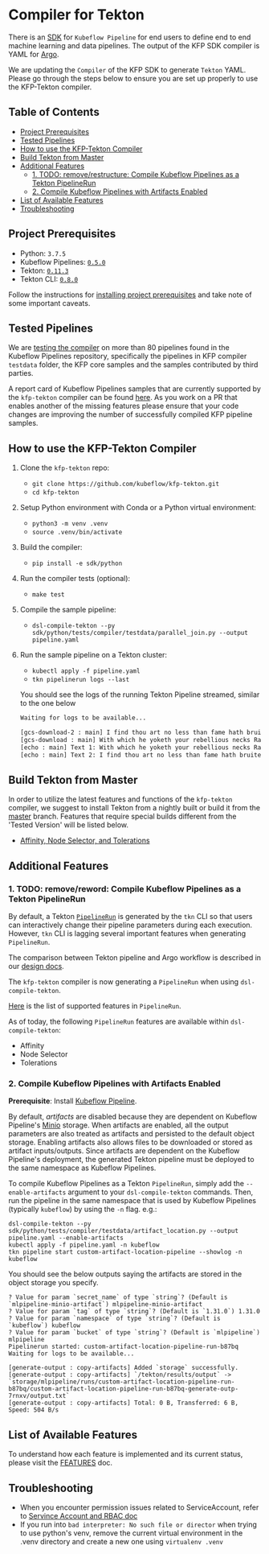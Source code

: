 # Compiler for Tekton

There is an [SDK](https://www.kubeflow.org/docs/pipelines/sdk/sdk-overview/) 
for `Kubeflow Pipeline` for end users to define end to end machine learning and data pipelines.
The output of the KFP SDK compiler is YAML for [Argo](https://github.com/argoproj/argo).

We are updating the `Compiler` of the KFP SDK to generate `Tekton` YAML. Please go through the steps below
to ensure you are set up properly to use the KFP-Tekton compiler.


## Table of Contents

<!-- START of ToC generated by running ./tools/mdtoc.sh sdk/README.md -->

  - [Project Prerequisites](#project-prerequisites)
  - [Tested Pipelines](#tested-pipelines)
  - [How to use the KFP-Tekton Compiler](#how-to-use-the-kfp-tekton-compiler)
  - [Build Tekton from Master](#build-tekton-from-master)
  - [Additional Features](#additional-features)
    - [1. TODO: remove/restructure: Compile Kubeflow Pipelines as a Tekton PipelineRun](#1-compile-kubeflow-pipelines-as-a-tekton-pipelinerun)
    - [2. Compile Kubeflow Pipelines with Artifacts Enabled](#2-compile-kubeflow-pipelines-with-artifacts-enabled)
  - [List of Available Features](#list-of-available-features)
  - [Troubleshooting](#troubleshooting)

<!-- END of ToC generated by running ./tools/mdtoc.sh sdk/README.md -->


## Project Prerequisites

 - Python: `3.7.5`
 - Kubeflow Pipelines: [`0.5.0`](https://github.com/kubeflow/pipelines/releases/tag/0.5.0)
 - Tekton: [`0.11.3`](https://github.com/tektoncd/pipeline/releases/tag/v0.11.3)
 - Tekton CLI: [`0.8.0`](https://github.com/tektoncd/cli/releases/tag/v0.8.0)

Follow the instructions for [installing project prerequisites](/sdk/python/README.md#development-prerequisites)
and take note of some important caveats.


## Tested Pipelines

We are [testing the compiler](/sdk/python/tests/README.md) on more than 80 pipelines found in the Kubeflow Pipelines
repository, specifically the pipelines in KFP compiler `testdata` folder, the KFP core samples and the samples
contributed by third parties.

A report card of Kubeflow Pipelines samples that are currently supported by the `kfp-tekton` compiler can be found
[here](/sdk/python/tests/test_kfp_samples_report.txt). As you work on a PR that enables another of the missing features
please ensure that your code changes are improving the number of successfully compiled KFP pipeline samples.


## How to use the KFP-Tekton Compiler

1. Clone the `kfp-tekton` repo:

    - `git clone https://github.com/kubeflow/kfp-tekton.git`
    - `cd kfp-tekton`

2. Setup Python environment with Conda or a Python virtual environment:

    - `python3 -m venv .venv`
    - `source .venv/bin/activate`

3. Build the compiler:

    - `pip install -e sdk/python`

4. Run the compiler tests (optional):

    - `make test`

5. Compile the sample pipeline:
 
    - `dsl-compile-tekton --py sdk/python/tests/compiler/testdata/parallel_join.py --output pipeline.yaml`
    
6. Run the sample pipeline on a Tekton cluster:

    - `kubectl apply -f pipeline.yaml`
    - `tkn pipelinerun logs --last`

   You should see the logs of the running Tekton Pipeline streamed, similar to the one below
      
      ```bash
      Waiting for logs to be available...

      [gcs-download-2 : main] I find thou art no less than fame hath bruited And more than may be gatherd by thy shape Let my presumption not provoke thy wrath
      [gcs-download : main] With which he yoketh your rebellious necks Razeth your cities and subverts your towns And in a moment makes them desolate
      [echo : main] Text 1: With which he yoketh your rebellious necks Razeth your cities and subverts your towns And in a moment makes them desolate
      [echo : main] Text 2: I find thou art no less than fame hath bruited And more than may be gatherd by thy shape Let my presumption not provoke thy wrath
      ```

      
## Build Tekton from Master

In order to utilize the latest features and functions of the `kfp-tekton` compiler, we suggest to install Tekton from a
nightly built or build it from the [master](https://github.com/tektoncd/pipeline/blob/master/DEVELOPMENT.md#install-pipeline) branch. 
Features that require special builds different from the 'Tested Version' will be listed below.

- [Affinity, Node Selector, and Tolerations](/sdk/FEATURES.md#affinity-node-selector-and-tolerations)

## Additional Features

### 1. TODO: remove/reword: Compile Kubeflow Pipelines as a Tekton PipelineRun

By default, a Tekton [`PipelineRun`](https://github.com/tektoncd/pipeline/blob/master/docs/pipelineruns.md#overview)
is generated by the `tkn` CLI so that users can interactively change their pipeline parameters during each execution.
However, `tkn` CLI is lagging several important features when generating `PipelineRun`.

The comparison between Tekton pipeline and Argo workflow is described in our 
[design docs](https://docs.google.com/document/d/1oXOdiItI4GbEe_qzyBmMAqfLBjfYX1nM94WHY3EPa94/edit#heading=h.f38y0bqkxo87).

The `kfp-tekton` compiler is now generating a `PipelineRun` when using `dsl-compile-tekton`.

[Here](https://github.com/tektoncd/pipeline/blob/master/docs/pipelineruns.md) is the list of supported features in `PipelineRun`.

As of today, the following `PipelineRun` features are available within `dsl-compile-tekton`:
 - Affinity
 - Node Selector
 - Tolerations

### 2. Compile Kubeflow Pipelines with Artifacts Enabled

**Prerequisite**: Install [Kubeflow Pipeline](https://www.kubeflow.org/docs/pipelines/installation/).

By default, _artifacts_ are disabled because they are dependent on Kubeflow Pipeline's
[Minio](https://docs.minio.io/) storage. When artifacts are enabled, all the output parameters are
also treated as artifacts and persisted to the default object storage. Enabling artifacts
also allows files to be downloaded or stored as artifact inputs/outputs.
Since artifacts are dependent on the Kubeflow Pipeline's deployment, the generated Tekton pipeline
must be deployed to the same namespace as Kubeflow Pipelines.

To compile Kubeflow Pipelines as a Tekton `PipelineRun`, simply add the `--enable-artifacts` argument
to your `dsl-compile-tekton` commands. Then, run the pipeline in the same namespace that is used by
Kubeflow Pipelines (typically `kubeflow`) by using the `-n` flag. e.g.:

```shell
dsl-compile-tekton --py sdk/python/tests/compiler/testdata/artifact_location.py --output pipeline.yaml --enable-artifacts
kubectl apply -f pipeline.yaml -n kubeflow
tkn pipeline start custom-artifact-location-pipeline --showlog -n kubeflow
```

You should see the below outputs saying the artifacts are stored in the object storage you specify.
```
? Value for param `secret_name` of type `string`? (Default is `mlpipeline-minio-artifact`) mlpipeline-minio-artifact
? Value for param `tag` of type `string`? (Default is `1.31.0`) 1.31.0
? Value for param `namespace` of type `string`? (Default is `kubeflow`) kubeflow
? Value for param `bucket` of type `string`? (Default is `mlpipeline`) mlpipeline
Pipelinerun started: custom-artifact-location-pipeline-run-b87bq
Waiting for logs to be available...

[generate-output : copy-artifacts] Added `storage` successfully.
[generate-output : copy-artifacts] `/tekton/results/output` -> `storage/mlpipeline/runs/custom-artifact-location-pipeline-run-b87bq/custom-artifact-location-pipeline-run-b87bq-generate-outp-7rnxv/output.txt`
[generate-output : copy-artifacts] Total: 0 B, Transferred: 6 B, Speed: 504 B/s
```


## List of Available Features

To understand how each feature is implemented and its current status, please visit the [FEATURES](FEATURES.md) doc.


## Troubleshooting

- When you encounter permission issues related to ServiceAccount, refer to [Servince Account and RBAC doc](sa-and-rbac.md)
- If you run into `bad interpreter: No such file or director` when trying to use python's venv, remove the current virtual environment in the .venv directory and create a new one using `virtualenv .venv`
